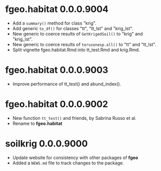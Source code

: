 # fgeo.habitat 0.0.0.9004

* Add a `summary()` method for class "krig".
* Add generic `to_df()` for classes "tt", "tt_lst" and "krig_lst".
* New generic to coerce results of `GetKrigedSoil()` to "krig" and "krig_lst".
* New generic to coerce results of `torusonesp.all()` to "tt" and "tt_lst".
* Split vignette fgeo.habitat.Rmd into tt_test.Rmd and krig.Rmd.

# fgeo.habitat 0.0.0.9003

* Improve performance of tt_test() and abund_index().

# fgeo.habitat 0.0.0.9002

* New function `tt_test()` and friends, by Sabrina Russo et al.
* Rename to __fgeo.habitat__

# soilkrig 0.0.0.9000

* Update website for consistency with other packages of __fgeo__
* Added a `NEWS.md` file to track changes to the package.
